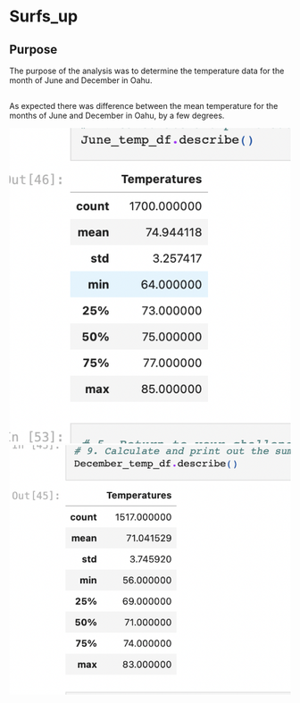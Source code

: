 # Surfs_up 

## Purpose  

The purpose of the analysis was to determine the temperature data for the month of June and December in Oahu.  
 
##        
 
As expected there was  difference between the mean temperature for the months of June and December in Oahu, by a few degrees.  

![alt text](June.png)
![alt text](December.png) 
